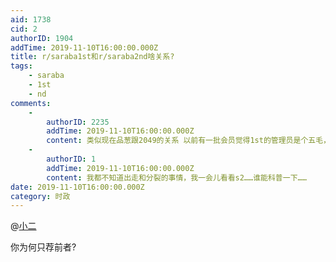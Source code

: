 ```yaml
---
aid: 1738
cid: 2
authorID: 1904
addTime: 2019-11-10T16:00:00.000Z
title: r/saraba1st和r/saraba2nd啥关系?
tags:
    - saraba
    - 1st
    - nd
comments:
    -
        authorID: 2235
        addTime: 2019-11-10T16:00:00.000Z
        content: 类似现在品葱跟2049的关系 以前有一批会员觉得1st的管理员是个五毛，愤而出走跑到了2nd，然而到了现在这流量和质量还是比不上1st。
    -
        authorID: 1
        addTime: 2019-11-10T16:00:00.000Z
        content: 我都不知道出走和分裂的事情，我一会儿看看s2……谁能科普一下……
date: 2019-11-10T16:00:00.000Z
category: 时政
---
```


@[小二](/member/%E5%B0%8F%E4%BA%8C)

你为何只荐前者?
